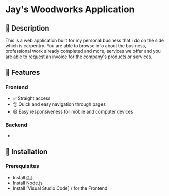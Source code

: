 # Jay's Woodworks Application

## 📌 Description
This is a web application built for my personal business that i do on the side which is carpentry. You are able to browse info about the business, professional work already completed and more, services we offer and you are able to request an invoice for the company's products or services.

## 🚀 Features
### Frontend
- ✅ Straight access
- 👌 Quick and easy navigation through pages
- 😃 Easy responsiveness for mobile and computer devices
  

### Backend
- 

## 🎯 Installation
### Prerequisites
- Install [Git](https://git-scm.com/)
- Install [Node.js](https://nodejs.org/)
- Install [Visual Studio Code] / for the Frontend
